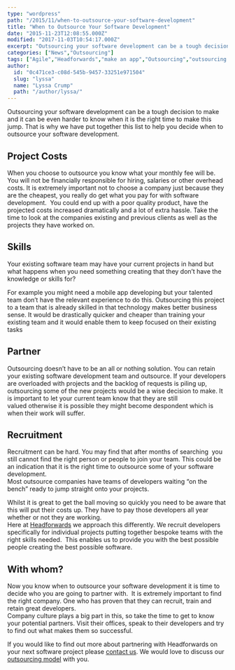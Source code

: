 ```yaml
---
type: "wordpress"
path: "/2015/11/when-to-outsource-your-software-development"
title: "When to Outsource Your Software Development"
date: "2015-11-23T12:08:55.000Z"
modified: "2017-11-03T10:54:17.000Z"
excerpt: "Outsourcing your software development can be a tough decision to make and it can be even harder to know when it is the right time to make this jump. That is why we have put together this list to help you decide when to outsource your software development. Project Costs When you choose to outsource …"
categories: ["News","Outsourcing"]
tags: ["Agile","Headforwards","make an app","Outsourcing","outsourcing software development","Software","software development","When to outsource your software development"]
author:
  id: "0c471ce3-c08d-545b-9457-33251e971504"
  slug: "lyssa"
  name: "Lyssa Crump"
  path: "/author/lyssa/"
---
```

Outsourcing your software development can be a tough decision to make and it can be even harder to know when it is the right time to make this jump. That is why we have put together this list to help you decide when to outsource your software development.

Project Costs
-------------

When you choose to outsource you know what your monthly fee will be. You will not be financially responsible for hiring, salaries or other overhead costs. It is extremely important not to choose a company just because they are the cheapest, you really do get what you pay for with software development.  You could end up with a poor quality product, have the projected costs increased dramatically and a lot of extra hassle. Take the time to look at the companies existing and previous clients as well as the projects they have worked on.

Skills
------

Your existing software team may have your current projects in hand but what happens when you need something creating that they don’t have the knowledge or skills for?

For example you might need a mobile app developing but your talented team don’t have the relevant experience to do this. Outsourcing this project to a team that is already skilled in that technology makes better business sense. It would be drastically quicker and cheaper than training your existing team and it would enable them to keep focused on their existing tasks

Partner
-------

Outsourcing doesn’t have to be an all or nothing solution. You can retain your existing software development team and outsource. If your developers are overloaded with projects and the backlog of requests is piling up, outsourcing some of the new projects would be a wise decision to make. It is important to let your current team know that they are still valued otherwise it is possible they might become despondent which is when their work will suffer.

Recruitment
-----------

Recruitment can be hard. You may find that after months of searching  you still cannot find the right person or people to join your team. This could be an indication that it is the right time to outsource some of your software development.  
Most outsource companies have teams of developers waiting “on the bench” ready to jump straight onto your projects.

Whilst it is great to get the ball moving so quickly you need to be aware that this will put their costs up. They have to pay those developers all year whether or not they are working.  
Here at [Headforwards](http://www.headforwards.com/what-we-do/) we approach this differently. We recruit developers specifically for individual projects putting together bespoke teams with the right skills needed.  This enables us to provide you with the best possible people creating the best possible software.

With whom?
----------

Now you know when to outsource your software development it is time to decide who you are going to partner with.  It is extremely important to find the right company. One who has proven that they can recruit, train and retain great developers.  
Company culture plays a big part in this, so take the time to get to know your potential partners. Visit their offices, speak to their developers and try to find out what makes them so successful.

If you would like to find out more about partnering with Headforwards on your next software project please [contact us](http://www.headforwards.com/contactus/). We would love to discuss our [outsourcing model](http://www.headforwards.com/who-we-are/benefits-of-outsourcing/) with you.